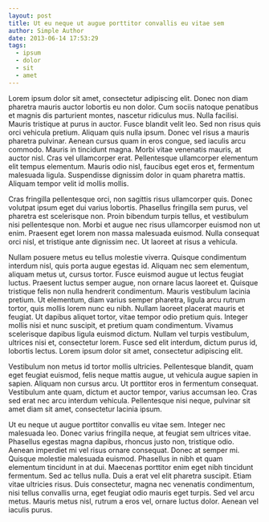 ```yaml
---
layout: post
title: Ut eu neque ut augue porttitor convallis eu vitae sem
author: Simple Author
date: 2013-06-14 17:53:29
tags:
  - ipsum
  - dolor
  - sit
  - amet
---
```


Lorem ipsum dolor sit amet, consectetur adipiscing elit. Donec non diam pharetra
mauris auctor lobortis eu non dolor. Cum sociis natoque penatibus et magnis dis
parturient montes, nascetur ridiculus mus. Nulla facilisi. Mauris tristique at
purus in auctor. Fusce blandit velit leo. Sed non risus quis orci vehicula
pretium. Aliquam quis nulla ipsum. Donec vel risus a mauris pharetra pulvinar.
Aenean cursus quam in eros congue, sed iaculis arcu commodo. Mauris in tincidunt
magna. Morbi vitae venenatis mauris, at auctor nisl. Cras vel ullamcorper erat.
Pellentesque ullamcorper elementum elit tempus elementum. Mauris odio nisl,
faucibus eget eros et, fermentum malesuada ligula. Suspendisse dignissim dolor
in quam pharetra mattis. Aliquam tempor velit id mollis mollis.

Cras fringilla pellentesque orci, non sagittis risus ullamcorper quis. Donec
volutpat ipsum eget dui varius lobortis. Phasellus fringilla sem purus, vel
pharetra est scelerisque non. Proin bibendum turpis tellus, et vestibulum nisi
pellentesque non. Morbi et augue nec risus ullamcorper euismod non ut enim.
Praesent eget lorem non massa malesuada euismod. Nulla consequat orci nisl, et
tristique ante dignissim nec. Ut laoreet at risus a vehicula.

Nullam posuere metus eu tellus molestie viverra. Quisque condimentum interdum
nisl, quis porta augue egestas id. Aliquam nec sem elementum, aliquam metus ut,
cursus tortor. Fusce euismod augue ut lectus feugiat luctus. Praesent luctus
semper augue, non ornare lacus laoreet et. Quisque tristique felis non nulla
hendrerit condimentum. Mauris vestibulum lacinia pretium. Ut elementum, diam
varius semper pharetra, ligula arcu rutrum tortor, quis mollis lorem nunc eu
nibh. Nullam laoreet placerat mauris et feugiat. Ut dapibus aliquet tortor,
vitae tempor odio pretium quis. Integer mollis nisi et nunc suscipit, et pretium
quam condimentum. Vivamus scelerisque dapibus ligula euismod dictum. Nullam vel
turpis vestibulum, ultrices nisi et, consectetur lorem. Fusce sed elit interdum,
dictum purus id, lobortis lectus. Lorem ipsum dolor sit amet, consectetur
adipiscing elit.

Vestibulum non metus id tortor mollis ultricies. Pellentesque blandit, quam eget
feugiat euismod, felis neque mattis augue, ut vehicula augue sapien in sapien.
Aliquam non cursus arcu. Ut porttitor eros in fermentum consequat. Vestibulum
ante quam, dictum et auctor tempor, varius accumsan leo. Cras sed erat nec arcu
interdum vehicula. Pellentesque nisi neque, pulvinar sit amet diam sit amet,
consectetur lacinia ipsum.

Ut eu neque ut augue porttitor convallis eu vitae sem. Integer nec malesuada
leo. Donec varius fringilla neque, at feugiat sem ultrices vitae. Phasellus
egestas magna dapibus, rhoncus justo non, tristique odio. Aenean imperdiet mi
vel risus ornare consequat. Donec at semper mi. Quisque molestie malesuada
euismod. Phasellus in nibh et quam elementum tincidunt in at dui. Maecenas
porttitor enim eget nibh tincidunt fermentum. Sed ac tellus nulla. Duis a erat
vel elit pharetra suscipit. Etiam vitae ultricies risus. Duis consectetur, magna
nec venenatis condimentum, nisi tellus convallis urna, eget feugiat odio mauris
eget turpis. Sed vel arcu metus. Mauris metus nisl, rutrum a eros vel, ornare
luctus dolor. Aenean vel iaculis purus.
